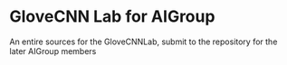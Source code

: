# GloveCNN Lab for AIGroup
An entire sources for the GloveCNNLab, submit to the repository for the later AIGroup members
